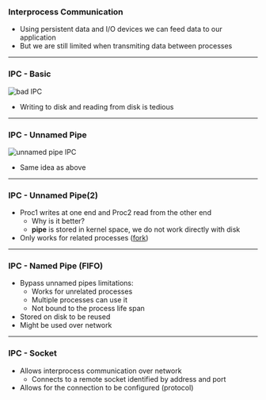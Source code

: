 ### Interprocess Communication

<!-- TODO: Talk about the 2 possible endpoints: storage/devices and sockets -->
- Using persistent data and I/O devices we can feed data to our application
- But we are still limited when transmiting data between processes

----

### IPC - Basic

![bad IPC](./media/bad-IPC.svg)

- Writing to disk and reading from disk is tedious

----

### IPC - Unnamed Pipe

![unnamed pipe IPC](./media/unnamed-pipe-IPC.svg)

- Same idea as above

----

### IPC - Unnamed Pipe(2)

- Proc1 writes at one end and Proc2 read from the other end
  - Why is it better?
  - **pipe** is stored in kernel space, we do not work directly with disk
- Only works for related processes ([fork](https://man7.org/linux/man-pages/man2/fork.2.html))

----

### IPC - Named Pipe (FIFO)

- Bypass unnamed pipes limitations:
  - Works for unrelated processes
  - Multiple processes can use it
  - Not bound to the process life span
- Stored on disk to be reused
- Might be used over network

----

### IPC - Socket

- Allows interprocess communication over network
  - Connects to a remote socket identified by address and port
- Allows for the connection to be configured (protocol)
